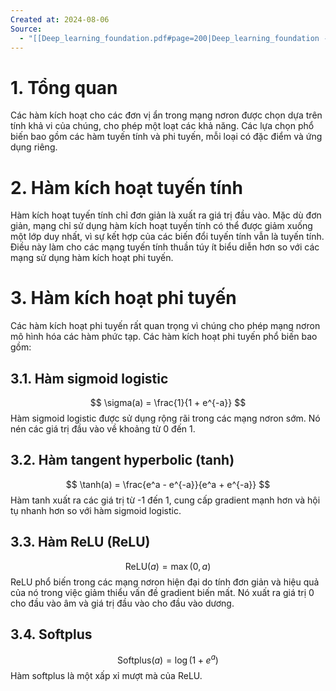 ```yaml
---
Created at: 2024-08-06
Source:
  - "[[Deep_learning_foundation.pdf#page=200|Deep_learning_foundation - 6,2,3]]"
---
```


# 1. Tổng quan

Các hàm kích hoạt cho các đơn vị ẩn trong mạng nơron được chọn dựa trên tính khả vi của chúng, cho phép một loạt các khả năng. Các lựa chọn phổ biến bao gồm các hàm tuyến tính và phi tuyến, mỗi loại có đặc điểm và ứng dụng riêng.

# 2. Hàm kích hoạt tuyến tính

Hàm kích hoạt tuyến tính chỉ đơn giản là xuất ra giá trị đầu vào. Mặc dù đơn giản, mạng chỉ sử dụng hàm kích hoạt tuyến tính có thể được giảm xuống một lớp duy nhất, vì sự kết hợp của các biến đổi tuyến tính vẫn là tuyến tính. Điều này làm cho các mạng tuyến tính thuần túy ít biểu diễn hơn so với các mạng sử dụng hàm kích hoạt phi tuyến.

# 3. Hàm kích hoạt phi tuyến

Các hàm kích hoạt phi tuyến rất quan trọng vì chúng cho phép mạng nơron mô hình hóa các hàm phức tạp. Các hàm kích hoạt phi tuyến phổ biến bao gồm:

## 3.1. Hàm sigmoid logistic
   $$
   \sigma(a) = \frac{1}{1 + e^{-a}}
   $$
   Hàm sigmoid logistic được sử dụng rộng rãi trong các mạng nơron sớm. Nó nén các giá trị đầu vào về khoảng từ 0 đến 1.

## 3.2. Hàm tangent hyperbolic (tanh)
   $$
   \tanh(a) = \frac{e^a - e^{-a}}{e^a + e^{-a}}
   $$
   Hàm tanh xuất ra các giá trị từ -1 đến 1, cung cấp gradient mạnh hơn và hội tụ nhanh hơn so với hàm sigmoid logistic.

## 3.3. Hàm ReLU (ReLU)
   $$
   \text{ReLU}(a) = \max(0, a)
   $$
   ReLU phổ biến trong các mạng nơron hiện đại do tính đơn giản và hiệu quả của nó trong việc giảm thiểu vấn đề gradient biến mất. Nó xuất ra giá trị 0 cho đầu vào âm và giá trị đầu vào cho đầu vào dương.

## 3.4. Softplus
   $$
   \text{Softplus}(a) = \log(1 + e^a)
   $$
   Hàm softplus là một xấp xỉ mượt mà của ReLU.
